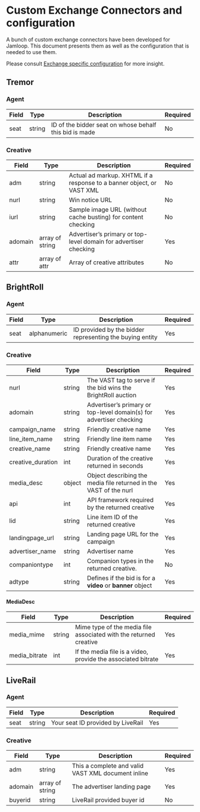 # Custom Exchange Connectors and configuration

A bunch of custom exchange connectors have been developed for Jamloop. This document
presents them as well as the configuration that is needed to use them.

Please consult [Exchange specific configuration](https://github.com/rtbkit/rtbkit/wiki/Exchange-specific-configuration)
for more insight.

## Tremor

### Agent

| Field                  | Type             | Description                                                              | Required |
| ---------------------- | ---------------- | ------------------------------------------------------------------------ | -------- |
| seat                   | string           | ID of the bidder seat on whose behalf this bid is made                   | No       |

### Creative

| Field                  | Type             | Description                                                              | Required |
| ---------------------- | ---------------- | ------------------------------------------------------------------------ | -------- |
| adm                    | string           | Actual ad markup. XHTML if a response to a banner object, or VAST XML    | No       |
| nurl                   | string           | Win notice URL                                                           | No       |
| iurl                   | string           | Sample image URL (without cache busting) for content checking            | No       |
| adomain                | array of string  | Advertiser’s primary or top-level domain for advertiser checking         | Yes      |
| attr                   | array of attr    | Array of creative attributes                                             | No       |


## BrightRoll

### Agent

| Field                  | Type             | Description                                                              | Required |
| ---------------------- | ---------------- | ------------------------------------------------------------------------ | -------- |
| seat                   | alphanumeric     | ID provided by the bidder representing the buying entity                 | Yes      |

### Creative

| Field                  | Type             | Description                                                              | Required |
| ---------------------- | ---------------- | ------------------------------------------------------------------------ | -------- |
| nurl                   | string           | The VAST tag to serve if the bid wins the BrightRoll auction             | Yes      |
| adomain                | string           | Advertiser’s primary or top-level domain(s) for advertiser checking      | Yes      |
| campaign_name          | string           | Friendly creative name                                                   | Yes      |
| line_item_name         | string           | Friendly line item name                                                  | Yes      |
| creative_name          | string           | Friendly creative name                                                   | Yes      |
| creative_duration      | int              | Duration of the creative returned in seconds                             | Yes      |
| media_desc             | object           | Object describing the media file returned in the VAST of the nurl        | Yes      |
| api                    | int              | API framework required by the returned creative                          | Yes      |
| lid                    | string           | Line item ID of the returned creative                                    | Yes      |
| landingpage_url        | string           | Landing page URL for the campaign                                        | Yes      |
| advertiser_name        | string           | Advertiser name                                                          | Yes      |
| companiontype          | int              | Companion types in the returned creative.                                | No       |
| adtype                 | string           | Defines if the bid is for a **video** or **banner** object               | Yes      |

#### MediaDesc

| Field                  | Type             | Description                                                              | Required |
| ---------------------- | ---------------- | ------------------------------------------------------------------------ | -------- |
| media_mime             | string           | Mime type of the media file associated with the returned creative        | Yes      |
| media_bitrate          | int              | If the media file is a video, provide the associated bitrate             | Yes      |

## LiveRail

### Agent

| Field                  | Type             | Description                                                              | Required |
| ---------------------- | ---------------- | ------------------------------------------------------------------------ | -------- |
| seat                   | string           | Your seat ID provided by LiveRail                                        | Yes      |

### Creative

| Field                  | Type             | Description                                                              | Required |
| ---------------------- | ---------------- | ------------------------------------------------------------------------ | -------- |
| adm                    | string           | This a complete and valid VAST XML document inline                       | Yes      |
| adomain                | array of string  | The advertiser landing page                                              | Yes      |
| buyerid                | string           | LiveRail provided buyer id                                               | No       |
